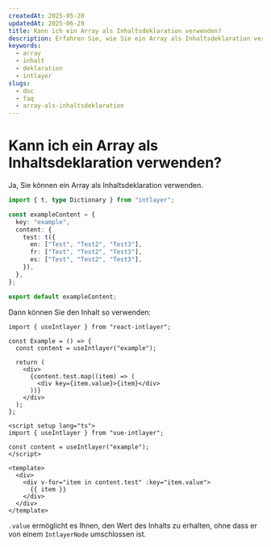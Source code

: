 ```yaml
---
createdAt: 2025-05-20
updatedAt: 2025-06-29
title: Kann ich ein Array als Inhaltsdeklaration verwenden?
description: Erfahren Sie, wie Sie ein Array als Inhaltsdeklaration verwenden können.
keywords:
  - array
  - inhalt
  - deklaration
  - intlayer
slugs:
  - doc
  - faq
  - array-als-inhaltsdeklaration
---
```


# Kann ich ein Array als Inhaltsdeklaration verwenden?

Ja, Sie können ein Array als Inhaltsdeklaration verwenden.

```ts
import { t, type Dictionary } from "intlayer";

const exampleContent = {
  key: "example",
  content: {
    test: t({
      en: ["Test", "Test2", "Test3"],
      fr: ["Test", "Test2", "Test3"],
      es: ["Test", "Test2", "Test3"],
    }),
  },
};

export default exampleContent;
```

Dann können Sie den Inhalt so verwenden:

```tsx
import { useIntlayer } from "react-intlayer";

const Example = () => {
  const content = useIntlayer("example");

  return (
    <div>
      {content.test.map((item) => (
        <div key={item.value}>{item}</div>
      ))}
    </div>
  );
};
```

```vue
<script setup lang="ts">
import { useIntlayer } from "vue-intlayer";

const content = useIntlayer("example");
</script>

<template>
  <div>
    <div v-for="item in content.test" :key="item.value">
      {{ item }}
    </div>
  </div>
</template>
```

`.value` ermöglicht es Ihnen, den Wert des Inhalts zu erhalten, ohne dass er von einem `IntlayerNode` umschlossen ist.
